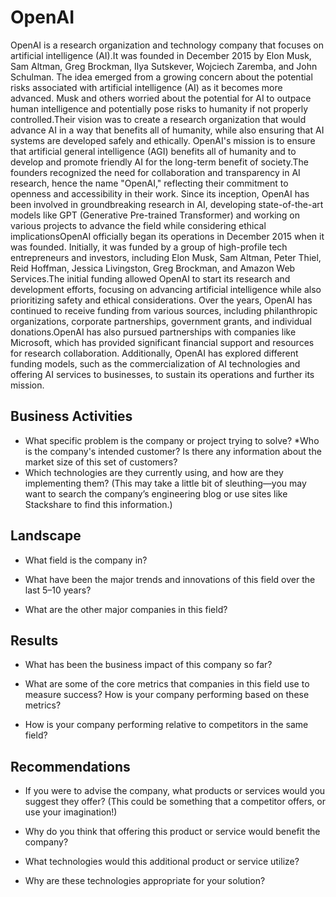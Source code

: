 # OpenAI

OpenAI is a research organization and technology company that focuses on artificial intelligence (AI).It was founded in December 2015 by Elon Musk, Sam Altman, Greg Brockman, Ilya Sutskever, Wojciech Zaremba, and John Schulman. The idea emerged from a growing concern about the potential risks associated with artificial intelligence (AI) as it becomes more advanced. Musk and others worried about the potential for AI to outpace human intelligence and potentially pose risks to humanity if not properly controlled.Their vision was to create a research organization that would advance AI in a way that benefits all of humanity, while also ensuring that AI systems are developed safely and ethically. OpenAI's mission is to ensure that artificial general intelligence (AGI) benefits all of humanity and to develop and promote friendly AI for the long-term benefit of society.The founders recognized the need for collaboration and transparency in AI research, hence the name "OpenAI," reflecting their commitment to openness and accessibility in their work. Since its inception, OpenAI has been involved in groundbreaking research in AI, developing state-of-the-art models like GPT (Generative Pre-trained Transformer) and working on various projects to advance the field while considering ethical implicationsOpenAI officially began its operations in December 2015 when it was founded. Initially, it was funded by a group of high-profile tech entrepreneurs and investors, including Elon Musk, Sam Altman, Peter Thiel, Reid Hoffman, Jessica Livingston, Greg Brockman, and Amazon Web Services.The initial funding allowed OpenAI to start its research and development efforts, focusing on advancing artificial intelligence while also prioritizing safety and ethical considerations. Over the years, OpenAI has continued to receive funding from various sources, including philanthropic organizations, corporate partnerships, government grants, and individual donations.OpenAI has also pursued partnerships with companies like Microsoft, which has provided significant financial support and resources for research collaboration. Additionally, OpenAI has explored different funding models, such as the commercialization of AI technologies and offering AI services to businesses, to sustain its operations and further its mission.

## Business Activities
* What specific problem is the company or project trying to solve?
*Who is the company's intended customer? Is there any information about the market size of this set of customers?
* Which technologies are they currently using, and how are they implementing them? (This may take a little bit of sleuthing&mdash;you may want to search the company’s engineering blog or use sites like Stackshare to find this information.)
## Landscape
* What field is the company in?

* What have been the major trends and innovations of this field over the last 5&ndash;10 years?

* What are the other major companies in this field?
## Results

* What has been the business impact of this company so far?

* What are some of the core metrics that companies in this field use to measure success? How is your company performing based on these metrics?

* How is your company performing relative to competitors in the same field?

## Recommendations

* If you were to advise the company, what products or services would you suggest they offer? (This could be something that a competitor offers, or use your imagination!)

* Why do you think that offering this product or service would benefit the company?

* What technologies would this additional product or service utilize?

* Why are these technologies appropriate for your solution?
